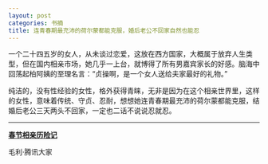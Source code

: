 ```yaml
---
layout: post
categories: 书摘
title: 连青春期最充沛的荷尔蒙都能克服，婚后老公不回家自然也能忍
---
```


一个二十四五岁的女人，从未谈过恋爱，这放在西方国家，大概属于放弃人生类型，但在国内相亲市场，她几乎一上台，就博得了所有男嘉宾家长的好感。脑海中回荡起柏阿姨的至理名言：“贞操啊，是一个女人送给夫家最好的礼物。”

纯洁的，没有性经验的女性，格外获得青睐，无非是因为在这个相亲世界里，这样的女性，意味着传统、守贞、忍耐，想想她连青春期最充沛的荷尔蒙都能克服，结婚后老公三天两头不回家，一定也二话不说说忍就忍。

---

**[春节相亲历险记](http://t.cn/Rx3NjQv)**

毛利·腾讯大家